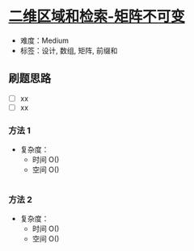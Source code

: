 # [二维区域和检索-矩阵不可变](https://leetcode-cn.com/problems/range-sum-query-2d-immutable/)

- 难度：Medium
- 标签：设计, 数组, 矩阵, 前缀和

## 刷题思路

- [ ] xx
- [ ] xx

### 方法 1

- 复杂度：
    - 时间 O()
    - 空间 O()

``` js

```

### 方法 2

- 复杂度：
    - 时间 O()
    - 空间 O()

``` js

```
